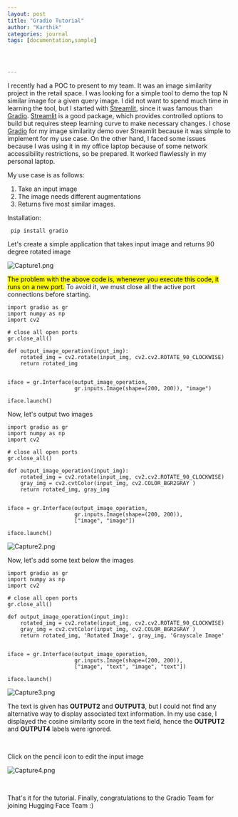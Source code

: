 ```yaml
---
layout: post
title: "Gradio Tutorial"
author: "Karthik"
categories: journal
tags: [documentation,sample]




---
```




I recently had a POC to present to my team. It was an image similarity project in the retail space. I was looking for a simple tool to demo the top N similar image for a given query image. I did not want to spend much time in learning the tool, but I started with [Streamlit](https://streamlit.io/), since it was famous than [Gradio](https://gradio.app/). [Streamlit](https://streamlit.io/) is a good package, which provides controlled options to build but requires steep learning curve to make necessary changes. I chose [Gradio](https://gradio.app/) for my image similarity demo over Streamlit because it was simple to implement for my use case. On the other hand, I faced some issues because I was using it in my office laptop because of some network accessibility restrictions, so be prepared. It worked flawlessly in my personal laptop. 



My use case is as follows:

1. Take an input image
2. The image needs different augmentations
3. Returns five most similar images. 

 

Installation:

```
 pip install gradio
```



Let's create a simple application that takes input image and returns 90 degree rotated image



![Capture1.png](https://i.postimg.cc/Hx2LjTQ6/Capture1.png)

<mark>The problem with the above code is, whenever you execute this code, it runs on a new port.</mark> To avoid it, we must close all the active port connections before starting. 

```
import gradio as gr
import numpy as np
import cv2

# close all open ports
gr.close_all()

def output_image_operation(input_img):
    rotated_img = cv2.rotate(input_img, cv2.cv2.ROTATE_90_CLOCKWISE)
    return rotated_img         
  

iface = gr.Interface(output_image_operation,
                     gr.inputs.Image(shape=(200, 200)), "image")

iface.launch()
```





Now, let's output two images



```
import gradio as gr
import numpy as np
import cv2

# close all open ports
gr.close_all()

def output_image_operation(input_img):
    rotated_img = cv2.rotate(input_img, cv2.cv2.ROTATE_90_CLOCKWISE)
    gray_img = cv2.cvtColor(input_img, cv2.COLOR_BGR2GRAY )
    return rotated_img, gray_img        
  

iface = gr.Interface(output_image_operation,
                     gr.inputs.Image(shape=(200, 200)), 
                     ["image", "image"])

iface.launch()
```

![Capture2.png](https://i.postimg.cc/CKK0JbDs/Capture2.png)



Now, let's add some text below the images

```
import gradio as gr
import numpy as np
import cv2

# close all open ports
gr.close_all()

def output_image_operation(input_img):
    rotated_img = cv2.rotate(input_img, cv2.cv2.ROTATE_90_CLOCKWISE)
    gray_img = cv2.cvtColor(input_img, cv2.COLOR_BGR2GRAY )
    return rotated_img, 'Rotated Image', gray_img, 'Grayscale Image'        
  

iface = gr.Interface(output_image_operation,
                     gr.inputs.Image(shape=(200, 200)), 
                     ["image", "text", "image", "text"])

iface.launch()
```





![Capture3.png](https://i.postimg.cc/jdrrmpP5/Capture3.png)

The text is given has **OUTPUT2** and **OUTPUT3**, but I could not find any alternative way to display associated text information. In my use case, I displayed the cosine similarity score in the text field, hence the **OUTPUT2** and **OUTPUT4** labels were ignored. 

<br>

Click on the pencil icon to edit the input image



![Capture4.png](https://i.postimg.cc/3J72Nw2H/Capture4.png)





<br>



That's it for the tutorial. Finally, congratulations to the Gradio Team for joining Hugging Face Team :)